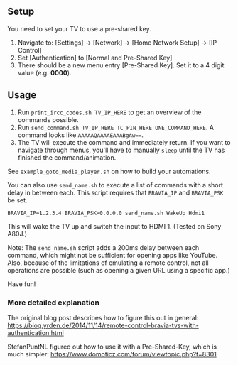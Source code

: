 ## Setup

You need to set your TV to use a pre-shared key.

1. Navigate to: [Settings] → [Network] → [Home Network Setup] → [IP Control]
2. Set [Authentication] to [Normal and Pre-Shared Key]
3. There should be a new menu entry [Pre-Shared Key]. Set it to a 4 digit value (e.g. **0000**).

## Usage

1. Run `print_ircc_codes.sh TV_IP_HERE` to get an overview of the commands possible.
2. Run `send_command.sh TV_IP_HERE TC_PIN_HERE ONE_COMMAND_HERE`. A command looks like `AAAAAQAAAAEAAABgAw==`.
3. The TV will execute the command and immediately return. If you want to navigate through menus, you'll have to manually `sleep` until the TV has finished the command/animation.

See `example_goto_media_player.sh` on how to build your automations.

You can also use `send_name.sh` to execute a list of commands with a short delay in between each. This script requires that `BRAVIA_IP` and `BRAVIA_PSK` be set.

```
BRAVIA_IP=1.2.3.4 BRAVIA_PSK=0.0.0.0 send_name.sh WakeUp Hdmi1
```

This will wake the TV up and switch the input to HDMI 1. (Tested on Sony A80J.)

Note: The `send_name.sh` script adds a 200ms delay between each command, which might not be sufficient for opening apps like YouTube. Also, because of the limitations of emulating a remote control, not all operations are possible (such as opening a given URL using a specific app.)

Have fun!

### More detailed explanation

The original blog post describes how to figure this out in general:
https://blog.yrden.de/2014/11/14/remote-control-bravia-tvs-with-authentication.html

StefanPuntNL figured out how to use it with a Pre-Shared-Key, which is much simpler:
https://www.domoticz.com/forum/viewtopic.php?t=8301
